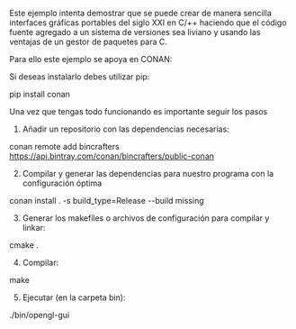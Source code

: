 Este ejemplo intenta demostrar que se puede crear de manera sencilla
interfaces gráficas portables del siglo XXI en C/++ haciendo que el código
fuente agregado a un sistema de versiones sea liviano y usando las ventajas de
un gestor de paquetes para C.

Para ello este ejemplo se apoya en CONAN:

Si deseas instalarlo debes utilizar pip:

pip install conan

Una vez que tengas todo funcionando es importante seguir los pasos

1. Añadir un repositorio con las dependencias necesarias:

conan remote add bincrafters https://api.bintray.com/conan/bincrafters/public-conan

2. Compilar y generar las dependencias para nuestro programa con la configuración óptima

conan install . -s build_type=Release --build missing

3. Generar los makefiles o archivos de configuración para compilar y linkar:

cmake .

4. Compilar:

make

5. Ejecutar (en la carpeta bin):

./bin/opengl-gui
